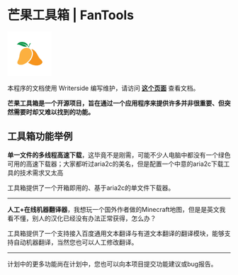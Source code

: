 # 芒果工具箱 | FanTools

<img src="data/two_mango_es.png" alt="芒果工具箱Logo" height="100" width="100">

本程序的文档使用 Writerside 编写维护，请访问 **[这个页面](https://docs.mangofanfan.cn/fantools)** 查看文档。

**芒果工具箱是一个开源项目，旨在通过一个应用程序来提供许多并非很重要、但突然需要时却又难以找到的功能。**

## 工具箱功能举例

**单一文件的多线程高速下载**，这毕竟不是刚需，可能不少人电脑中都没有一个绿色可用的高速下载器；大家都听过aria2c的美名，但是配置一个中意的aria2c下载工具的技术需求又太高

工具箱提供了一个开箱即用的、基于aria2c的单文件下载器。

----

**人工+在线机器翻译器**，我想玩一个国外作者做的Minecraft地图，但是是英文我看不懂，别人的汉化已经没有办法正常获得，怎么办？

工具箱提供了一个支持接入百度通用文本翻译与有道文本翻译的翻译模块，能够支持自动机器翻译，当然您也可以人工修改翻译。

----

计划中的更多功能尚在计划中，您也可以向本项目提交功能建议或bug报告。